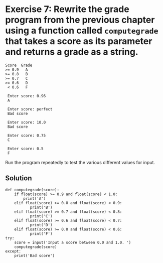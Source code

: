# Exercise 7: Rewrite the grade program from the previous chapter using a function called `computegrade` that takes a score as its parameter and returns a grade as a string.
```
Score  Grade
>= 0.9   A
>= 0.8   B
>= 0.7   C
>= 0.6   D
 < 0.6   F
 
 Enter score: 0.96
 A
 
 Enter score: perfect
 Bad score
 
 Enter score: 10.0
 Bad score
 
 Enter score: 0.75
 C
 
 Enter score: 0.5
 F
 ```
 Run the program repeatedly to test the various different values for input.
 
 ## Solution
```
def computegrade(score):
    if float(score) >= 0.9 and float(score) < 1.0:
        print('A')
    elif float(score) >= 0.8 and float(score) < 0.9:
	       print('B')
    elif float(score) >= 0.7 and float(score) < 0.8:
	       print('C')
    elif float(score) >= 0.6 and float(score) < 0.7:
	       print('D')
    elif float(score) >= 0.0 and float(score) < 0.6:
	       print('F')
try:
    score = input('Input a score between 0.0 and 1.0. ')
    computegrade(score)
except:
    print('Bad score')
```
